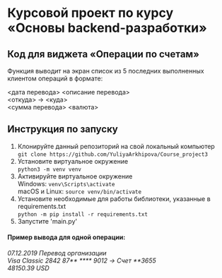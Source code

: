 # Курсовой проект по курсу «Основы backend-разработки»
## Код для виджета «Операции по счетам»
Функция выводит на экран список из 5 последних выполненных клиентом операций в формате:

<дата перевода> <описание перевода>  
<откуда> -> <куда>  
<сумма перевода> <валюта>  

## Инструкция по запуску
1. Клонируйте данный репозиторий на свой локальный компьютер  
`git clone https://github.com/YuliyaArkhipova/Course_project3`  
2. Установите виртуальное окружение  
`python3 -m venv venv`  
3. Активируйте виртуальное окружение  
Windows: `venv\Scripts\activate`  
macOS и Linux: `source venv/bin/activate`  
4. Установите необходимые для работы библиотеки, указанные в requirements.txt  
`python -m pip install -r requirements.txt`  
5. Запустите 'main.py'  
   
#### Пример вывода для одной операции:
_07.12.2019 Перевод организации  
Visa Classic 2842 87** **** 9012 -> Счет **3655  
48150.39 USD_  
